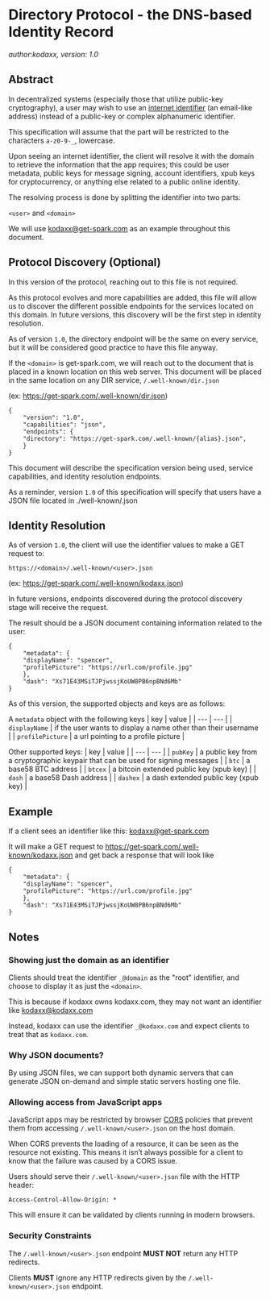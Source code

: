 # Directory Protocol - the DNS-based Identity Record

*author:kodaxx, version: 1.0*

## Abstract
In decentralized systems (especially those that utilize public-key cryptography), a user may wish to use an [internet identifier](https://datatracker.ietf.org/doc/html/rfc5322#section-3.4.1) (an email-like address) instead of a public-key or complex alphanumeric identifier.

This specification will assume that the <user> part will be restricted to the characters `a-z0-9-_`, lowercase.

Upon seeing an internet identifier, the client will resolve it with the domain to retrieve the information that the app requires; this could be user metadata, public keys for message signing, account identifiers, xpub keys for cryptocurrency, or anything else related to a public online identity.

The resolving process is done by splitting the identifier into two parts:

`<user>` and `<domain>`

We will use kodaxx@get-spark.com as an example throughout this document.


## Protocol Discovery (Optional)
In this version of the protocol, reaching out to this file is not required.

As this protocol evolves and more capabilities are added, this file will allow us to discover the different possible endpoints for the services located on this domain. In future versions, this discovery will be the first step in identity resolution.

As of version `1.0`, the directory endpoint will be the same on every service, but it will be considered good practice to have this file anyway.

If the `<domain>` is get-spark.com, we will reach out to the document that is placed in a known location on this web server. This document will be placed in the same location on any DIR service,  `/.well-known/dir.json`

  

(ex:  https://get-spark.com/.well-known/dir.json)

    {
	    "version": "1.0", 
	    "capabilities": "json",
	    "endpoints": {
		"directory": "https://get-spark.com/.well-known/{alias}.json",
	    }
    }

This document will describe the specification version being used, service capabilities, and identity resolution endpoints.

As a reminder, version `1.0` of this specification will specify that users have a JSON file located in ./well-known/<user>.json


## Identity Resolution

As of version `1.0`, the client will use the identifier values to make a GET request to:

    https://<domain>/.well-known/<user>.json

(ex: https://get-spark.com/.well-known/kodaxx.json)

In future versions, endpoints discovered during the protocol discovery stage will receive the request.

The result should be a JSON document containing information related to the user:

    {
	    "metadata": {
		"displayName": "spencer",
		"profilePicture": "https://url.com/profile.jpg"
	    },
	    "dash": "Xs71E43MSiTJPjwssjKoUW8PB6npBNd6Mb"
    }

As of this version, the supported objects and keys are as follows:

A `metadata` object with the following keys
| key | value |
| --- | --- |
| `displayName` | if the user wants to display a name other than their username |
| `profilePicture` | a url pointing to a profile picture |

Other supported keys:
| key | value |
| --- | --- |
| `pubKey` | a public key from a cryptographic keypair that can be used for signing messages |
| `btc` | a base58 BTC address |
| `btcex` | a bitcoin extended public key (xpub key) |
| `dash` | a base58 Dash address |
| `dashex` | a dash extended public key (xpub key) |

## Example
If a client sees an identifier like this: kodaxx@get-spark.com

It will make a GET request to https://get-spark.com/.well-known/kodaxx.json and get back a response that will look like

    {
	    "metadata": {
		"displayName": "spencer",
		"profilePicture": "https://url.com/profile.jpg"
	    },
	    "dash": "Xs71E43MSiTJPjwssjKoUW8PB6npBNd6Mb"
    }

## Notes

### Showing just the domain as an identifier
Clients should treat the identifier `_@domain` as the "root" identifier, and choose to display it as just the `<domain>`.

This is because if kodaxx owns kodaxx.com, they may not want an identifier like kodaxx@kodaxx.com

Instead, kodaxx can use the identifier `_@kodaxx.com` and expect clients to treat that as `kodaxx.com`.

### Why JSON documents?
By using JSON files, we can support both dynamic servers that can generate JSON on-demand and simple static servers hosting one file.

### Allowing access from JavaScript apps
JavaScript apps may be restricted by browser [CORS](https://developer.mozilla.org/en-US/docs/Web/HTTP/CORS) policies that prevent them from accessing `/.well-known/<user>.json` on the host domain.

When CORS prevents the loading of a resource, it can be seen as the resource not existing. This means it isn’t always possible for a client to know that the failure was caused by a CORS issue.

Users should serve their `/.well-known/<user>.json` file with the HTTP header:

    Access-Control-Allow-Origin: *

This will ensure it can be validated by clients running in modern browsers.

### Security Constraints
The `/.well-known/<user>.json` endpoint **MUST NOT** return any HTTP redirects.

Clients **MUST** ignore any HTTP redirects given by the `/.well-known/<user>.json` endpoint.
